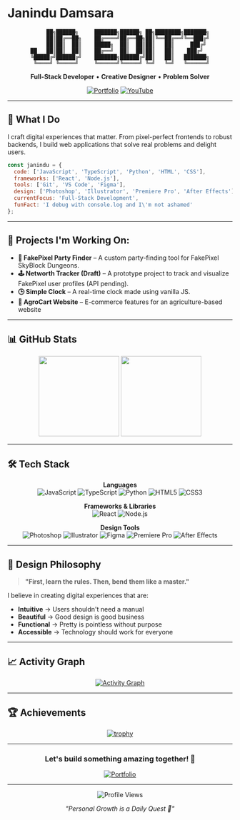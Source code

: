 # Janindu Damsara

<div align="center">

```ascii
     ██╗██████╗     ███████╗██████╗ ██╗████████╗███████╗
     ██║██╔══██╗    ██╔════╝██╔══██╗██║╚══██╔══╝╚══███╔╝
     ██║██║  ██║    █████╗  ██║  ██║██║   ██║     ███╔╝ 
██   ██║██║  ██║    ██╔══╝  ██║  ██║██║   ██║    ███╔╝  
╚█████╔╝██████╔╝    ███████╗██████╔╝██║   ██║   ███████╗
 ╚════╝ ╚═════╝     ╚══════╝╚═════╝ ╚═╝   ╚═╝   ╚══════╝
```

**Full-Stack Developer** • **Creative Designer** • **Problem Solver**

[![Portfolio](https://img.shields.io/badge/🌐%20Portfolio-FF6B6B?style=flat-square&logoColor=white)](https://janindudamsara.netlify.app)
[![YouTube](https://img.shields.io/badge/📺%20YouTube-FF0000?style=flat-square&logo=youtube&logoColor=white)](https://youtube.com/@BedwarsN)

</div>

---

## 🎯 What I Do

I craft digital experiences that matter. From pixel-perfect frontends to robust backends, I build web applications that solve real problems and delight users.

```javascript
const janindu = {
  code: ['JavaScript', 'TypeScript', 'Python', 'HTML', 'CSS'],
  frameworks: ['React', 'Node.js'],
  tools: ['Git', 'VS Code', 'Figma'],
  design: ['Photoshop', 'Illustrator', 'Premiere Pro', 'After Effects'],
  currentFocus: 'Full-Stack Development',
  funFact: 'I debug with console.log and I\'m not ashamed'
};
```
---

## 🚀 Projects I'm Working On:
- **💼 FakePixel Party Finder** – A custom party-finding tool for FakePixel SkyBlock Dungeons.
- **🕹️ Networth Tracker (Draft)** – A prototype project to track and visualize FakePixel user profiles (API pending).
- **🕒 Simple Clock** – A real-time clock made using vanilla JS.
- **🛒 AgroCart Website** – E-commerce features for an agriculture-based website

---

## 📊 GitHub Stats

<div align="center">

<img height="180em" src="https://github-readme-stats.vercel.app/api?username=JDEditz&show_icons=true&theme=dark&include_all_commits=true&count_private=true&hide_border=true&bg_color=0d1117"/>
<img height="180em" src="https://github-readme-stats.vercel.app/api/top-langs/?username=JDEditz&layout=compact&langs_count=8&theme=dark&hide_border=true&bg_color=0d1117"/>

</div>

---

## 🛠️ Tech Stack

<div align="center">

**Languages**  
![JavaScript](https://img.shields.io/badge/-JavaScript-F7DF1E?style=flat-square&logo=javascript&logoColor=black)
![TypeScript](https://img.shields.io/badge/-TypeScript-3178C6?style=flat-square&logo=typescript&logoColor=white)
![Python](https://img.shields.io/badge/-Python-3776AB?style=flat-square&logo=python&logoColor=white)
![HTML5](https://img.shields.io/badge/-HTML5-E34F26?style=flat-square&logo=html5&logoColor=white)
![CSS3](https://img.shields.io/badge/-CSS3-1572B6?style=flat-square&logo=css3&logoColor=white)

**Frameworks & Libraries**  
![React](https://img.shields.io/badge/-React-61DAFB?style=flat-square&logo=react&logoColor=black)
![Node.js](https://img.shields.io/badge/-Node.js-339933?style=flat-square&logo=node.js&logoColor=white)

**Design Tools**  
![Photoshop](https://img.shields.io/badge/-Photoshop-31A8FF?style=flat-square&logo=adobe-photoshop&logoColor=white)
![Illustrator](https://img.shields.io/badge/-Illustrator-FF9A00?style=flat-square&logo=adobe-illustrator&logoColor=white)
![Figma](https://img.shields.io/badge/-Figma-F24E1E?style=flat-square&logo=figma&logoColor=white)
![Premiere Pro](https://img.shields.io/badge/-Premiere%20Pro-9999FF?style=flat-square&logo=adobe-premiere-pro&logoColor=white)
![After Effects](https://img.shields.io/badge/-After%20Effects-9999FF?style=flat-square&logo=adobe-after-effects&logoColor=white)

</div>

---

## 🎨 Design Philosophy

> **"First, learn the rules. Then, bend them like a master."**

I believe in creating digital experiences that are:
- **Intuitive** → Users shouldn't need a manual
- **Beautiful** → Good design is good business
- **Functional** → Pretty is pointless without purpose
- **Accessible** → Technology should work for everyone

---

## 📈 Activity Graph

<div align="center">

[![Activity Graph](https://github-readme-activity-graph.vercel.app/graph?username=JDEditz&theme=github-compact&hide_border=true&bg_color=0d1117&color=58a6ff&line=58a6ff&point=f0f6fc)](https://github.com/ashutosh00710/github-readme-activity-graph)

</div>

---

## 🏆 Achievements

<div align="center">

[![trophy](https://github-profile-trophy.vercel.app/?username=JDEditz&theme=darkhub&no-frame=true&no-bg=true&margin-w=4&row=1)](https://github.com/ryo-ma/github-profile-trophy)

</div>

---

<div align="center">

### Let's build something amazing together! 🚀

[![Portfolio](https://img.shields.io/badge/Portfolio-Visit%20Now-FF6B6B?style=for-the-badge&logoColor=white)](https://janindudamsara.netlify.app)

---

![Profile Views](https://komarev.com/ghpvc/?username=JDEditz&color=58a6ff&style=flat-square&label=Profile+Views)

*"Personal Growth is a Daily Quest 🎯"*

</div>
